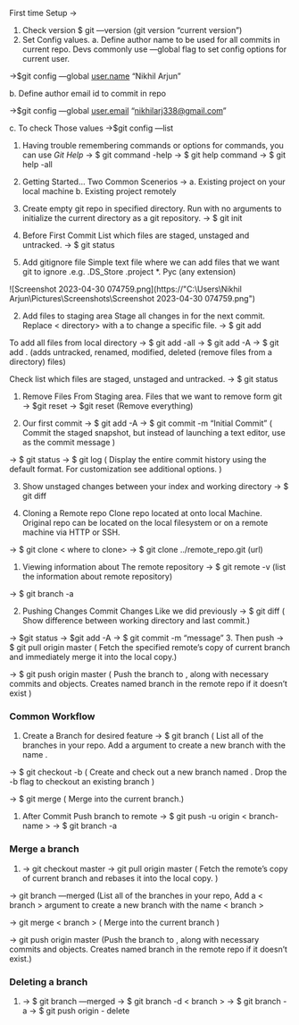 First time Setup →

1. Check version
   $ git —version
   (git version “current version”)
2. Set Config values.
   a. Define author name to be used for all commits in current repo. Devs commonly use —global flag to set config options for current user.

→$git config —global [user.name](http://user.name) “Nikhil Arjun”

b. Define author email id to commit in repo

→$git config —global [user.email](http://user.email) “nikhilarj338@gmail.com”

c. To check Those values
→$git config —list

1. Having trouble remembering commands or options for commands, you can use _Git Help_
   → $ git command -help
   → $ git help command
   → $ git help -all

1. Getting Started…
   Two Common Scenerios →
   a. Existing project on your local machine
   b. Existing project remotely

1. Create empty git repo in specified directory. Run with no arguments to initialize the current directory as a git repository.
   → $ git init

1. Before First Commit
   List which files are staged, unstaged and untracked.
   → $ git status

1. Add gitignore file
   Simple text file where we can add files that we want git to ignore
   .e.g. .DS_Store
   .project
   \*. Pyc (any extension)

![Screenshot 2023-04-30 074759.png](https://"C:\Users\Nikhil Arjun\Pictures\Screenshots\Screenshot 2023-04-30 074759.png")

2. Add files to staging area
   Stage all changes in <directory> for the next commit.
   Replace < directory> with a <file> to change a specific file.
   → $ git add <directory>

To add all files from local directory
→ $ git add -all
→ $ git add -A
→ $ git add . (adds untracked, renamed, modified, deleted (remove files from a directory) files)

Check list which files are staged, unstaged and untracked.
→ $ git status

1. Remove Files From Staging area.
   Files that we want to remove form git
   → $git reset <file >
   → $git reset (Remove everything)

2. Our first commit
   → $ git add -A
   → $ git commit -m “Initial Commit”
   ( Commit the staged snapshot, but instead of launching a text editor, use <message> as the commit message )

→ $ git status
→ $ git log
( Display the entire commit history using the default format. For customization see additional options. )

3. Show unstaged changes between your index and working directory
   → $ git diff

4. Cloning a Remote repo
   Clone repo located at <repo> onto local Machine. Original repo can be located on the local filesystem or on a remote machine via HTTP or SSH.

→ $ git clone <url> < where to clone>
→ $ git clone ../remote_repo.git (url)

1. Viewing information about The remote repository
   → $ git remote -v
   (list the information about remote repository)

→ $ git branch -a

2. Pushing Changes
   Commit Changes Like we did previously
   → $ git diff
   ( Show difference between working directory and last commit.)

→ $git status
→ $git add -A
→ $ git commit -m “message” 3. Then push
→ $ git pull origin master
( Fetch the specified remote’s copy of current branch and immediately merge it into the local copy.)

→ $ git push origin master
( Push the branch to <remote>, along with necessary commits and objects. Creates named branch in the remote repo if it doesn’t exist )

### Common Workflow

1. Create a Branch for desired feature
   → $ git branch <new branch name>
   ( List all of the branches in your repo. Add a <branch> argument to create a new branch with the name <branch>.

→ $ git checkout -b <branch name>
( Create and check out a new branch named <branch>. Drop the -b flag to checkout an existing branch )

→ $ git merge <branch>
( Merge <branch> into the current branch.)

1. After Commit Push branch to remote
   → $ git push -u origin < branch-name >
   → $ git branch -a

### Merge a branch

1. → git checkout master
   → git pull origin master
   ( Fetch the remote’s copy of current branch and rebases it into the local copy. )

→ git branch —merged
(List all of the branches in your repo, Add a < branch > argument to create a new branch with the name < branch >

→ git merge < branch >
( Merge <branch> into the current branch )

→ git push origin master
(Push the branch to <remote>, along with necessary commits and objects. Creates named branch in the remote repo if it doesn’t exist.)

### Deleting a branch

1. → $ git branch —merged
   → $ git branch -d < branch >
   → $ git branch -a
   → $ git push origin - delete <branch>
